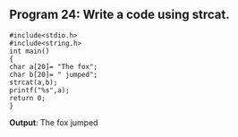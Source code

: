 ## Program 24: Write a code using strcat.
```
#include<stdio.h>
#include<string.h>
int main()
{	
char a[20]= "The fox";
char b[20]= " jumped";
strcat(a,b);
printf("%s",a);
return 0;
}
```
**Output**: The fox jumped
